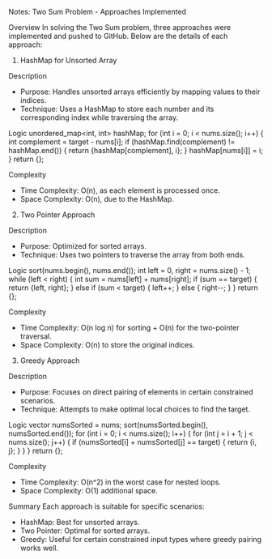 Notes: Two Sum Problem - Approaches Implemented

Overview
In solving the Two Sum problem, three approaches were implemented and pushed to GitHub. Below are the details of each approach:

1. HashMap for Unsorted Array

Description
- Purpose: Handles unsorted arrays efficiently by mapping values to their indices.
- Technique: Uses a HashMap to store each number and its corresponding index while traversing the array.

Logic
unordered_map<int, int> hashMap;
for (int i = 0; i < nums.size(); i++) {
    int complement = target - nums[i];
    if (hashMap.find(complement) != hashMap.end()) {
        return {hashMap[complement], i};
    }
    hashMap[nums[i]] = i;
}
return {};

Complexity
- Time Complexity: O(n), as each element is processed once.
- Space Complexity: O(n), due to the HashMap.

2. Two Pointer Approach

Description
- Purpose: Optimized for sorted arrays.
- Technique: Uses two pointers to traverse the array from both ends.

Logic
sort(nums.begin(), nums.end());
int left = 0, right = nums.size() - 1;
while (left < right) {
    int sum = nums[left] + nums[right];
    if (sum == target) {
        return {left, right};
    } else if (sum < target) {
        left++;
    } else {
        right--;
    }
}
return {};

Complexity
- Time Complexity: O(n log n) for sorting + O(n) for the two-pointer traversal.
- Space Complexity: O(n) to store the original indices.

3. Greedy Approach

Description
- Purpose: Focuses on direct pairing of elements in certain constrained scenarios.
- Technique: Attempts to make optimal local choices to find the target.

Logic
vector<int> numsSorted = nums;
sort(numsSorted.begin(), numsSorted.end());
for (int i = 0; i < nums.size(); i++) {
    for (int j = i + 1; j < nums.size(); j++) {
        if (numsSorted[i] + numsSorted[j] == target) {
            return {i, j};
        }
    }
}
return {};

Complexity
- Time Complexity: O(n^2) in the worst case for nested loops.
- Space Complexity: O(1) additional space.

Summary
Each approach is suitable for specific scenarios:
- HashMap: Best for unsorted arrays.
- Two Pointer: Optimal for sorted arrays.
- Greedy: Useful for certain constrained input types where greedy pairing works well.
